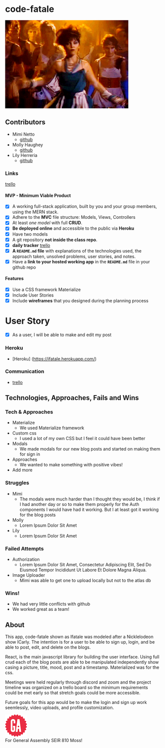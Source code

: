 # code-fatale
![yayayayaya](/public/img/strong.gif) <br>

## Contributors
* Mimi Netto
  * [github](https://github.com/mimnetto)
* Molly Haughey
  * [github](https://github.com/molly-haughey)
* Lily Herreria
  * [github](https://github.com/UnAngelLily)

### Links

[trello](https://trello.com/b/J8GjWSDb/code-fatale)

#### MVP - Minimum Viable Product

- [x] A working full-stack application, built by you and your group members, using the MERN stack.
- [x] Adhere to the **MVC** file structure: Models, Views, Controllers
- [x] At least _one model_ with full **CRUD**.
- [x] **Be deployed online** and accessible to the public via **Heroku**
- [x] Have two models
- [x] A git repository **not inside the class repo**.
- [x] **daily tracker** [trello](https://trello.com/b/J8GjWSDb/code-fatale)
- [x] **A `README.md` file** with explanations of the technologies used, the approach taken, unsolved problems, user stories, and notes.
- [x] Have a **link to your hosted working app** in the **`README.md`** file in your github repo

#### Features

- [x] Use a CSS framework Materialize
- [x] Include User Stories
- [x] Include **wireframes** that you designed during the planning process

# User Story
- [x] As a user, I will be able to make and edit my post

### Heroku

* [Heroku] (https://ifatale.herokuapp.com/)

### Communication

* [trello](https://trello.com/b/J8GjWSDb/code-fatale)

## Technologies, Approaches, Fails and Wins

### Tech & Approaches

* Materialize
  * We used Materialize framework
* Custom css
  * I used a lot of my own CSS but I feel it could have been better
* Modals
  * We made modals for our new blog posts and started on making them for sign in
* Approaches
  * We wanted to make something with positive vibes!
* Add more


### Struggles

* Mimi
  *  The modals were much harder than I thought they would be, I think if I had another day or so to make them properly for the Auth components I would have had it working. But I at least got it working for the blog posts
* Molly
  *  Lorem Ipsum Dolor Sit Amet
* Lily
  *  Lorem Ipsum Dolor Sit Amet


### Failed Attempts

* Authorization
  * Lorem Ipsum Dolor Sit Amet, Consectetur Adipiscing Elit, Sed Do Eiusmod Tempor Incididunt Ut Labore Et Dolore Magna Aliqua.
* Image Uploader
  * Mimi was able to get one to upload locally but not to the atlas db


### Wins!

* We had very little conflicts with github
* We worked great as a team!

## About

This app, code-fatale shown as Ifatale  was modeled after a Nicklelodeon show ICarly. The intention is for a user to be able to sign up, login, and be able to post, edit, and delete on the blogs.

React, is the main javascript library for building the user interface. Using full crud each of the blog posts are able to be manipulated independently show casing a picture, title, mood, post and a timestamp.  Materialized was for the css.

Meetings were held regularly through discord and zoom and the project timeline was organized on a trello board so the minimum requirements could be met early so that stretch goals could be more accessible.

Future goals for this app would be to make the login and sign up work seemlessly, video uploads, and profile customization.

![ga](/public/img/gaLogo.png) <br>
For General Assembly SEIR 810 Moss!
